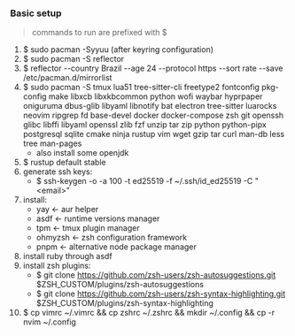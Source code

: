 ### Basic setup
> commands to run are prefixed with $

1. $ sudo pacman -Syyuu (after keyring configuration)
2. $ sudo pacman -S reflector
3. $ reflector --country Brazil --age 24 --protocol https --sort rate --save /etc/pacman.d/mirrorlist
4. $ sudo pacman -S tmux lua51 tree-sitter-cli freetype2 fontconfig pkg-config make libxcb libxkbcommon python wofi waybar hyprpaper oniguruma dbus-glib libyaml libnotify bat electron tree-sitter luarocks neovim ripgrep fd base-devel docker docker-compose zsh git openssh glibc libffi libyaml openssl zlib fzf unzip tar zip python python-pipx postgresql sqlite cmake ninja rustup vim wget gzip tar curl man-db less tree man-pages
    - also install some openjdk
5. $ rustup default stable
6. generate ssh keys:
    - $ ssh-keygen -o -a 100 -t ed25519 -f ~/.ssh/id_ed25519 -C "\<email\>"
7. install:
    - yay <- aur helper
    - asdf <- runtime versions manager
    - tpm <- tmux plugin manager
    - ohmyzsh <- zsh configuration framework
    - pnpm <- alternative node package manager
9. install ruby through asdf
10. install zsh plugins:
    - $ git clone https://github.com/zsh-users/zsh-autosuggestions.git $ZSH_CUSTOM/plugins/zsh-autosuggestions
    - $ git clone https://github.com/zsh-users/zsh-syntax-highlighting.git $ZSH_CUSTOM/plugins/zsh-syntax-highlighting
11. $ cp vimrc ~/.vimrc && cp zshrc ~/.zshrc && mkdir ~/.config && cp -r nvim ~/.config

